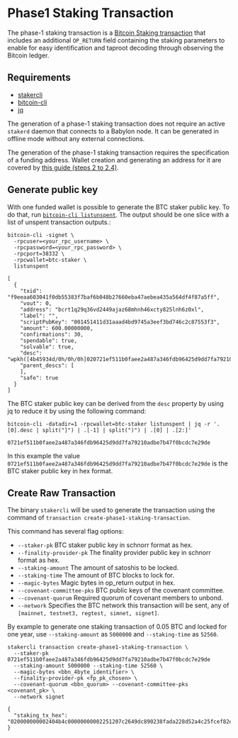 # Phase1 Staking Transaction

The phase-1 staking transaction is a
[Bitcoin Staking transaction](https://github.com/babylonchain/babylon/blob/v0.8.5/docs/staking-script.md)
that includes an additional `OP_RETURN` field containing
the staking parameters to enable for easy identification
and taproot decoding through observing the Bitcoin ledger.

## Requirements

- [stakercli](../README.md#3-btc-staker-installation)
- [bitcoin-cli](../README.md#21-download-and-extract-bitcoin-binary)
- [jq](https://jqlang.github.io/jq/download/)

The generation of a phase-1 staking transaction does not require
an active `stakerd` daemon that connects to a Babylon node.
It can be generated in offline mode without any external connections.

The generation of the phase-1 staking transaction requires the specification
of a funding address. Wallet creation and generating an address for it are
covered by [this guide (steps 2 to 2.4)](../README.md#2-setting-up-a-bitcoin-node).

## Generate public key

With one funded wallet is possible to generate the BTC staker public key. To do
that, run [`bitcoin-cli listunspent`](https://chainquery.com/bitcoin-cli/listunspent).
The output should be one slice with a list of unspent transaction outputs.:

```shell
bitcoin-cli -signet \
  -rpcuser=<your_rpc_username> \
  -rpcpassword=<your_rpc_password> \
  -rpcport=38332 \
  -rpcwallet=btc-staker \
  listunspent

[
  {
    "txid": "f9eeaa603041f0db55383f7baf6b048b27660eba47aebea435a564df4f87a5ff",
    "vout": 0,
    "address": "bcrt1q29q36vd2449ajaz68mhnh46xcty825lnh6z0xl",
    "label": "",
    "scriptPubKey": "001451411d31aaad4bd9745a3eef3bd746c2c87553f3",
    "amount": 600.00000000,
    "confirmations": 30,
    "spendable": true,
    "solvable": true,
    "desc": "wpkh([4b45934d/0h/0h/0h]020721ef511b0faee2a487a346fdb96425d9dd7fa79210adbe7b47f0bcdc7e29de)#kxsmmtvy",
    "parent_descs": [
    ],
    "safe": true
  }
]
```

The BTC staker public key can be derived from the `desc` property by using jq to
reduce it by using the following command:

```shell
bitcoin-cli -datadir=1 -rpcwallet=btc-staker listunspent | jq -r '.[0].desc | split("]") | .[-1] | split(")") | .[0] | .[2:]'

0721ef511b0faee2a487a346fdb96425d9dd7fa79210adbe7b47f0bcdc7e29de
```

In this example the value `0721ef511b0faee2a487a346fdb96425d9dd7fa79210adbe7b47f0bcdc7e29de`
is the BTC staker public key in hex format.

## Create Raw Transaction

The binary `stakercli` will be used to generate the transaction using the command
of `transaction create-phase1-staking-transaction`.

This command has several flag options:

- `--staker-pk` BTC staker public key in schnorr format as hex.
- `--finality-provider-pk` The finality provider public key in schnorr format as hex.
- `--staking-amount` The amount of satoshis to be locked.
- `--staking-time` The amount of BTC blocks to lock for.
- `--magic-bytes` Magic bytes in op_return output in hex.
- `--covenant-committee-pks` BTC public keys of the covenant committee.
- `--covenant-quorum` Required quorum of covenant members to unbond.
- `--network` Specifies the BTC network this transaction will be sent, any of
`[mainnet, testnet3, regtest, simnet, signet]`.

By example to generate one staking transaction of 0.05 BTC and locked for one year,
use `--staking-amount` as `5000000` and `--staking-time` as `52560`.

```shell
stakercli transaction create-phase1-staking-transaction \
  --staker-pk 0721ef511b0faee2a487a346fdb96425d9dd7fa79210adbe7b47f0bcdc7e29de
  --staking-amount 5000000 --staking-time 52560 \
  --magic-bytes <bbn_4byte_identifier> \
  --finality-provider-pk <fp_pk_chosen> \
  --covenant-quorum <bbn_quorum> --covenant-committee-pks <covenant_pk> \
  --network signet

{
  "staking_tx_hex": "020000000002404b4c00000000002251207c2649dc890238fada228d52a4c25fcef82e1cf3d7f53895ca0fcfb15dd142bb0000000000000000496a470102030400b91ea4619bc7b3f93e5015976f52f666ae4eb5c98018a6c8e41424905fa8591fa89e7caf57360bc8b791df72abc3fb6d2ddc0e06e171c9f17c4ea1299e677565cd5000000000"
}
```
